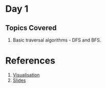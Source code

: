 # Day 1
## Topics Covered
1. Basic traversal algorithms - DFS and BFS.

# References
1. [Visualisation](https://www.cs.usfca.edu/~galles/visualization/Algorithms.html)
2. [Slides](https://raw.githubusercontent.com/williamfiset/Algorithms/master/slides/graphtheory/graph_theory_algorithms.pdf)
